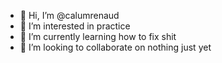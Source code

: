 - 👋 Hi, I’m @calumrenaud
- 👀 I’m interested in practice
- 🌱 I’m currently learning how to fix shit
- 💞️ I’m looking to collaborate on nothing just yet

<!---
calumrenaud/calumrenaud is a ✨ special ✨ repository because its `README.md` (this file) appears on your GitHub profile.
You can click the Preview link to take a look at your changes.
--->
